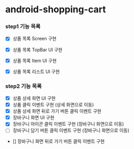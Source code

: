 # android-shopping-cart

### step1 기능 목록
- [x] 상품 목록 Screen 구현
- [x] 상품 목록 TopBar UI 구현
- [x] 상품 목록 Item UI 구현 
- [x] 상품 목록 리스트 UI 구현


### step2 기능 목록
- [x] 상품 상세 화면 UI 구현
- [x] 상품 클릭 이벤트 구현 (상세 화면으로 이동)
- [x] 상품 상세 화면 뒤로 가기 버튼 클릭 이벤트 구현
- [x] 장바구니 화면 UI 구현
- [x] 장바구니 아이콘 클릭 이벤트 구현 (장바구니 화면으로 이동)
- [ ] 장바구니 담기 버튼 클릭 이벤트 구현 (장바구니 화면으로 이동)
- [] 장바구니 화면 뒤로 가기 버튼 클릭 이벤트 구현
